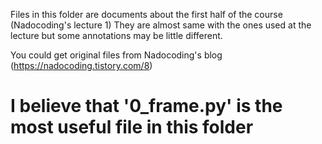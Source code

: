Files in this folder are documents about the first half of the course (Nadocoding's lecture 1)
They are almost same with the ones used at the lecture but some annotations may be little different.

You could get original files from Nadocoding's blog (https://nadocoding.tistory.com/8)

# I believe that '0_frame.py' is the most useful file in this folder
